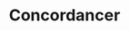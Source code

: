 ---
word: "true"

title: "Concordancer"

categories: ['']

tags: ['Concordancer']

arwords: 'الكشاف السياقي'

arexps: []

enwords: ['Concordancer']

enexps: []

arlexicons: 'ك'

enlexicons: 'C'

authors: ['Ruqayya Roshdy']

translators: ['']

citations: 'مقدمة في حوسبة اللغة العربية'

sources: 'مركز الملك عبدالله بن عبدالعزيز الدولي لخدمة اللغة العربية'

slug: ""
---